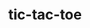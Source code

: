 # tic-tac-toe

<!--
                                   O |   | X
                                   ---------
                                   X |   | X
                                   ---------
                                     | O | O

                             //       ||        \\

                O | X | X          O |   | X        O |   | X
                ---------          ---------        ---------
                X |   | X          X | X | X        X |   | X
                ---------          ---------        ---------
                  | O | O            | O | O        X | O | O

              //          \\                     //          \\

        O | X | X          O | X | X        O | O | X       O |   | X
        ---------          ---------        ---------       ---------
        X | O | X          X |   | X        X |   | X       X | O | X
        ---------          ---------        ---------       ---------
          | O | O          O | O | O        X | O | O       X | O | O

                                        //

                                   O | O | X
                                   ---------
                                   X | X | X
                                   ---------
                                   O | O | O
                                   -->
